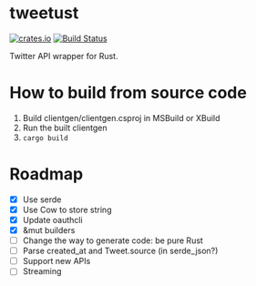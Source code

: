 # tweetust
[![crates.io](https://img.shields.io/crates/v/tweetust.svg)](https://crates.io/crates/tweetust)
[![Build Status](https://travis-ci.org/azyobuzin/tweetust.svg?branch=master)](https://travis-ci.org/azyobuzin/tweetust)

Twitter API wrapper for Rust.

# How to build from source code
1. Build clientgen/clientgen.csproj in MSBuild or XBuild
2. Run the built clientgen
3. `cargo build`

# Roadmap
- [x] Use serde
- [x] Use Cow to store string
- [x] Update oauthcli
- [x] &mut builders
- [ ] Change the way to generate code: be pure Rust
- [ ] Parse created_at and Tweet.source (in serde_json?)
- [ ] Support new APIs
- [ ] Streaming
